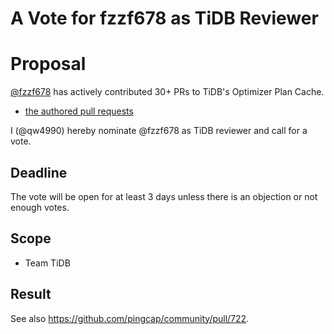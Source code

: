 # A Vote for fzzf678 as TiDB Reviewer

# Proposal

[@fzzf678](https://github.com/fzzf678) has actively contributed 30+ PRs to TiDB's Optimizer Plan Cache.

* [the authored pull requests](https://github.com/pingcap/tidb/pulls?q=is%3Apr+author%3Afzzf678+is%3Amerged+)

I (@qw4990) hereby nominate @fzzf678 as TiDB reviewer and call for a vote.

## Deadline

The vote will be open for at least 3 days unless there is an objection or not enough votes.

## Scope

* Team TiDB

## Result

See also https://github.com/pingcap/community/pull/722.